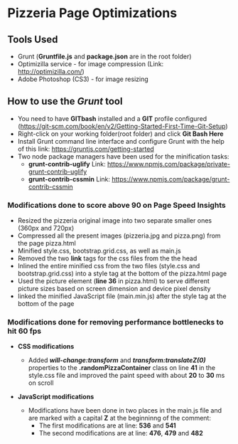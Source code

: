 # Pizzeria Page Optimizations

## Tools Used
* Grunt  (**Gruntfile.js** and **package.json** are in the root folder)
* Optimizilla service - for image compression (Link: http://optimizilla.com/)
* Adobe Photoshop (CS3) - for image resizing

## How to use the _**Grunt**_ tool
* You need to have **GITbash** installed and a **GIT** profile configured (https://git-scm.com/book/en/v2/Getting-Started-First-Time-Git-Setup)
* Right-click on your working folder(root folder) and click **Git Bash Here**
* Install Grunt command line interface and configure Grunt with the help of this link: https://gruntjs.com/getting-started
* Two node package managers have been used for the minification tasks: 
    * **grunt-contrib-uglify**
    Link: https://www.npmjs.com/package/private-grunt-contrib-uglify
    * **grunt-contrib-cssmin**
    Link: https://www.npmjs.com/package/grunt-contrib-cssmin


### Modifications done to score above 90 on Page Speed Insights 

* Resized the pizzeria original image into two separate smaller ones (360px and 720px)
* Compressed all the present images (pizzeria.jpg and pizza.png) from the page pizza.html
* Minified style.css, bootstrap.grid.css, as well as main.js
* Removed the two **link** tags for the css files from the the head
* Inlined the entire minified css from the two files (style.css and bootstrap.grid.css) into a style tag at the bottom of the pizza.html page
* Used the picture element (**line 36** in pizza.html) to serve different picture sizes based on screen dimension and device pixel density
* linked the minified JavaScript file (main.min.js) after the style tag at the bottom of the page

### Modifications done for removing performance bottlenecks to hit 60 fps

* **CSS modifications**
   * Added **_will-change:transform_** and **_transform:translateZ(0)_** properties to the **.randomPizzaContainer** class on line **41** in the style.css file and improved the paint speed with about **20** to **30** ms on scroll
   

* **JavaScript modifications**
    * Modifications have been done in two places in the main.js file and are marked with a capital **Z** at the beginninng of the comment: 
        * The first modifications are at line: **536** and **541** 
        * The second modifications are at line: **476**, **479** and **482**
    

 






